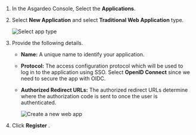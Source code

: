 <!-- markdownlint-disable-next-line -->
1. In the Asgardeo Console, Select the **Applications**.
2. Select **New Application** and select **Traditional Web Application** type.

   ![Select app type]({{base_path}}/assets/img/guides/applications/select-app-type.png)

3. Provide the following details.

   - **Name:** A unique name to identify your application.
   - **Protocol:** The access configuration protocol which will be used to log in to the application using SSO. Select **OpenID Connect** since we need to secure the app with OIDC.
   - **Authorized Redirect URLs:** The authorized redirect URLs determine where the authorization code is sent to once the user is authenticated.

      ![Create a new web app]({{base_path}}/assets/img/guides/applications/create-new-web-app.png)

4. Click **Register** .

